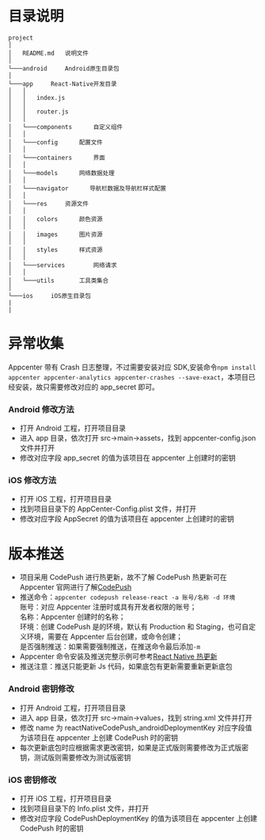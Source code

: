 # 目录说明

```
project
│
│   README.md   说明文件
│
└───android     Android原生目录包
│
└───app     React-Native开发目录
│   │
│   │   index.js
│   │
│   │   router.js
│   │
│   └───components      自定义组件
│   │
│   └───config      配置文件
│   │
│   └───containers      界面
│   │
│   └───models      网络数据处理
│   │
│   └───navigator      导航栏数据及导航栏样式配置
│   │
│   └───res     资源文件
│   │
│   │   colors      颜色资源
│   │
│   │   images      图片资源
│   │
│   │   styles      样式资源
│   │
│   └───services        网络请求
│   │
│   └───utils       工具类集合
│
└───ios     iOS原生目录包
|
|
```

# 异常收集

Appcenter 带有 Crash 日志整理，不过需要安装对应 SDK,安装命令`npm install appcenter appcenter-analytics appcenter-crashes --save-exact`，本项目已经安装，故只需要修改对应的 app_secret 即可。

### Android 修改方法

- 打开 Android 工程，打开项目目录
- 进入 app 目录，依次打开 src→main→assets，找到 appcenter-config.json 文件并打开
- 修改对应字段 app_secret 的值为该项目在 appcenter 上创建时的密钥

### iOS 修改方法

- 打开 iOS 工程，打开项目目录
- 找到项目目录下的 AppCenter-Config.plist 文件，并打开
- 修改对应字段 AppSecret 的值为该项目在 appcenter 上创建时的密钥

# 版本推送

- 项目采用 CodePush 进行热更新，故不了解 CodePush 热更新可在 Appcenter 官网进行了解[CodePush](https://docs.microsoft.com/en-us/appcenter/distribution/codepush/)
- 推送命令：`appcenter codepush release-react -a 账号/名称 -d 环境`  
  账号：对应 Appcenter 注册时或具有开发者权限的账号；  
  名称：Appcenter 创建时的名称；  
  环境：创建 CodePush 是的环境，默认有 Production 和 Staging，也可自定义环境，需要在 Appcenter 后台创建，或命令创建；  
  是否强制推送：如果需要强制推送，在推送命令最后添加`-m`
- Appcenter 命令安装及推送完整示例可参考[React Native 热更新](https://www.jianshu.com/p/a09005ddf509)
- 推送注意：推送只能更新 Js 代码，如果底包有更新需要重新更新底包

### Android 密钥修改

- 打开 Android 工程，打开项目目录
- 进入 app 目录，依次打开 src→main→values，找到 string.xml 文件并打开
- 修改 name 为 reactNativeCodePush_androidDeploymentKey 对应字段值为该项目在 appcenter 上创建 CodePush 时的密钥
- 每次更新底包时应根据需求更改密钥，如果是正式版则需要修改为正式版密钥，测试版则需要修改为测试版密钥

### iOS 密钥修改

- 打开 iOS 工程，打开项目目录
- 找到项目目录下的 Info.plist 文件，并打开
- 修改对应字段 CodePushDeploymentKey 的值为该项目在 appcenter 上创建 CodePush 时的密钥
